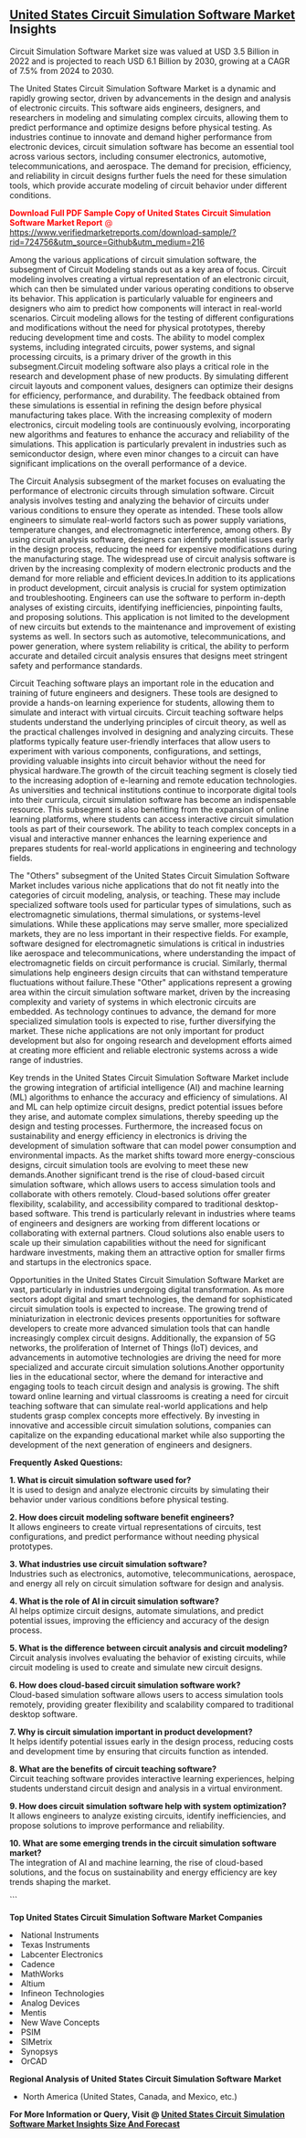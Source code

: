 <h2><a href="https://www.verifiedmarketreports.com/download-sample/?rid=724756&amp;utm_source=Github&amp;utm_medium=216" target="_blank">United States Circuit Simulation Software Market</a> Insights</h2><p>Circuit Simulation Software Market size was valued at USD 3.5 Billion in 2022 and is projected to reach USD 6.1 Billion by 2030, growing at a CAGR of 7.5% from 2024 to 2030.</p><p><p>The United States Circuit Simulation Software Market is a dynamic and rapidly growing sector, driven by advancements in the design and analysis of electronic circuits. This software aids engineers, designers, and researchers in modeling and simulating complex circuits, allowing them to predict performance and optimize designs before physical testing. As industries continue to innovate and demand higher performance from electronic devices, circuit simulation software has become an essential tool across various sectors, including consumer electronics, automotive, telecommunications, and aerospace. The demand for precision, efficiency, and reliability in circuit designs further fuels the need for these simulation tools, which provide accurate modeling of circuit behavior under different conditions.</p><p><p><span class=""><span style="color: #ff0000;"><strong>Download Full PDF Sample Copy of United States Circuit Simulation Software Market Report</strong> @ </span><a href="https://www.verifiedmarketreports.com/download-sample/?rid=724756&amp;utm_source=Github&amp;utm_medium=216" target="_blank">https://www.verifiedmarketreports.com/download-sample/?rid=724756&amp;utm_source=Github&amp;utm_medium=216</a></span></p></p><p>Among the various applications of circuit simulation software, the subsegment of Circuit Modeling stands out as a key area of focus. Circuit modeling involves creating a virtual representation of an electronic circuit, which can then be simulated under various operating conditions to observe its behavior. This application is particularly valuable for engineers and designers who aim to predict how components will interact in real-world scenarios. Circuit modeling allows for the testing of different configurations and modifications without the need for physical prototypes, thereby reducing development time and costs. The ability to model complex systems, including integrated circuits, power systems, and signal processing circuits, is a primary driver of the growth in this subsegment.Circuit modeling software also plays a critical role in the research and development phase of new products. By simulating different circuit layouts and component values, designers can optimize their designs for efficiency, performance, and durability. The feedback obtained from these simulations is essential in refining the design before physical manufacturing takes place. With the increasing complexity of modern electronics, circuit modeling tools are continuously evolving, incorporating new algorithms and features to enhance the accuracy and reliability of the simulations. This application is particularly prevalent in industries such as semiconductor design, where even minor changes to a circuit can have significant implications on the overall performance of a device.</p><p>The Circuit Analysis subsegment of the market focuses on evaluating the performance of electronic circuits through simulation software. Circuit analysis involves testing and analyzing the behavior of circuits under various conditions to ensure they operate as intended. These tools allow engineers to simulate real-world factors such as power supply variations, temperature changes, and electromagnetic interference, among others. By using circuit analysis software, designers can identify potential issues early in the design process, reducing the need for expensive modifications during the manufacturing stage. The widespread use of circuit analysis software is driven by the increasing complexity of modern electronic products and the demand for more reliable and efficient devices.In addition to its applications in product development, circuit analysis is crucial for system optimization and troubleshooting. Engineers can use the software to perform in-depth analyses of existing circuits, identifying inefficiencies, pinpointing faults, and proposing solutions. This application is not limited to the development of new circuits but extends to the maintenance and improvement of existing systems as well. In sectors such as automotive, telecommunications, and power generation, where system reliability is critical, the ability to perform accurate and detailed circuit analysis ensures that designs meet stringent safety and performance standards.</p><p>Circuit Teaching software plays an important role in the education and training of future engineers and designers. These tools are designed to provide a hands-on learning experience for students, allowing them to simulate and interact with virtual circuits. Circuit teaching software helps students understand the underlying principles of circuit theory, as well as the practical challenges involved in designing and analyzing circuits. These platforms typically feature user-friendly interfaces that allow users to experiment with various components, configurations, and settings, providing valuable insights into circuit behavior without the need for physical hardware.The growth of the circuit teaching segment is closely tied to the increasing adoption of e-learning and remote education technologies. As universities and technical institutions continue to incorporate digital tools into their curricula, circuit simulation software has become an indispensable resource. This subsegment is also benefiting from the expansion of online learning platforms, where students can access interactive circuit simulation tools as part of their coursework. The ability to teach complex concepts in a visual and interactive manner enhances the learning experience and prepares students for real-world applications in engineering and technology fields.</p><p>The "Others" subsegment of the United States Circuit Simulation Software Market includes various niche applications that do not fit neatly into the categories of circuit modeling, analysis, or teaching. These may include specialized software tools used for particular types of simulations, such as electromagnetic simulations, thermal simulations, or systems-level simulations. While these applications may serve smaller, more specialized markets, they are no less important in their respective fields. For example, software designed for electromagnetic simulations is critical in industries like aerospace and telecommunications, where understanding the impact of electromagnetic fields on circuit performance is crucial. Similarly, thermal simulations help engineers design circuits that can withstand temperature fluctuations without failure.These "Other" applications represent a growing area within the circuit simulation software market, driven by the increasing complexity and variety of systems in which electronic circuits are embedded. As technology continues to advance, the demand for more specialized simulation tools is expected to rise, further diversifying the market. These niche applications are not only important for product development but also for ongoing research and development efforts aimed at creating more efficient and reliable electronic systems across a wide range of industries.</p><p>Key trends in the United States Circuit Simulation Software Market include the growing integration of artificial intelligence (AI) and machine learning (ML) algorithms to enhance the accuracy and efficiency of simulations. AI and ML can help optimize circuit designs, predict potential issues before they arise, and automate complex simulations, thereby speeding up the design and testing processes. Furthermore, the increased focus on sustainability and energy efficiency in electronics is driving the development of simulation software that can model power consumption and environmental impacts. As the market shifts toward more energy-conscious designs, circuit simulation tools are evolving to meet these new demands.Another significant trend is the rise of cloud-based circuit simulation software, which allows users to access simulation tools and collaborate with others remotely. Cloud-based solutions offer greater flexibility, scalability, and accessibility compared to traditional desktop-based software. This trend is particularly relevant in industries where teams of engineers and designers are working from different locations or collaborating with external partners. Cloud solutions also enable users to scale up their simulation capabilities without the need for significant hardware investments, making them an attractive option for smaller firms and startups in the electronics space.</p><p>Opportunities in the United States Circuit Simulation Software Market are vast, particularly in industries undergoing digital transformation. As more sectors adopt digital and smart technologies, the demand for sophisticated circuit simulation tools is expected to increase. The growing trend of miniaturization in electronic devices presents opportunities for software developers to create more advanced simulation tools that can handle increasingly complex circuit designs. Additionally, the expansion of 5G networks, the proliferation of Internet of Things (IoT) devices, and advancements in automotive technologies are driving the need for more specialized and accurate circuit simulation solutions.Another opportunity lies in the educational sector, where the demand for interactive and engaging tools to teach circuit design and analysis is growing. The shift toward online learning and virtual classrooms is creating a need for circuit teaching software that can simulate real-world applications and help students grasp complex concepts more effectively. By investing in innovative and accessible circuit simulation solutions, companies can capitalize on the expanding educational market while also supporting the development of the next generation of engineers and designers.</p><p><strong>Frequently Asked Questions:</strong></p><p><strong>1. What is circuit simulation software used for?</strong><br>It is used to design and analyze electronic circuits by simulating their behavior under various conditions before physical testing.</p><p><strong>2. How does circuit modeling software benefit engineers?</strong><br>It allows engineers to create virtual representations of circuits, test configurations, and predict performance without needing physical prototypes.</p><p><strong>3. What industries use circuit simulation software?</strong><br>Industries such as electronics, automotive, telecommunications, aerospace, and energy all rely on circuit simulation software for design and analysis.</p><p><strong>4. What is the role of AI in circuit simulation software?</strong><br>AI helps optimize circuit designs, automate simulations, and predict potential issues, improving the efficiency and accuracy of the design process.</p><p><strong>5. What is the difference between circuit analysis and circuit modeling?</strong><br>Circuit analysis involves evaluating the behavior of existing circuits, while circuit modeling is used to create and simulate new circuit designs.</p><p><strong>6. How does cloud-based circuit simulation software work?</strong><br>Cloud-based simulation software allows users to access simulation tools remotely, providing greater flexibility and scalability compared to traditional desktop software.</p><p><strong>7. Why is circuit simulation important in product development?</strong><br>It helps identify potential issues early in the design process, reducing costs and development time by ensuring that circuits function as intended.</p><p><strong>8. What are the benefits of circuit teaching software?</strong><br>Circuit teaching software provides interactive learning experiences, helping students understand circuit design and analysis in a virtual environment.</p><p><strong>9. How does circuit simulation software help with system optimization?</strong><br>It allows engineers to analyze existing circuits, identify inefficiencies, and propose solutions to improve performance and reliability.</p><p><strong>10. What are some emerging trends in the circuit simulation software market?</strong><br>The integration of AI and machine learning, the rise of cloud-based solutions, and the focus on sustainability and energy efficiency are key trends shaping the market.</p>```</p><p><strong>Top United States Circuit Simulation Software Market Companies</strong></p><div data-test-id=""><p><li>National Instruments</li><li> Texas Instruments</li><li> Labcenter Electronics</li><li> Cadence</li><li> MathWorks</li><li> Altium</li><li> Infineon Technologies</li><li> Analog Devices</li><li> Mentis</li><li> New Wave Concepts</li><li> PSIM</li><li> SIMetrix</li><li> Synopsys</li><li> OrCAD</li></p><div><strong>Regional Analysis of&nbsp;United States Circuit Simulation Software Market</strong></div><ul><li dir="ltr"><p dir="ltr">North America&nbsp;(United States, Canada, and Mexico, etc.)</p></li></ul><p><strong>For More Information or Query, Visit @&nbsp;</strong><strong><a href="https://www.verifiedmarketreports.com/product/circuit-simulation-software-market/?utm_source=Github&amp;utm_medium=216" target="_blank">United States Circuit Simulation Software Market Insights Size And Forecast</a></strong></p></div>
